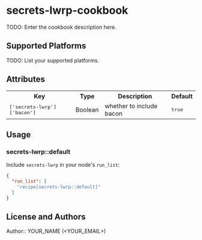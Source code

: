 # secrets-lwrp-cookbook

TODO: Enter the cookbook description here.

## Supported Platforms

TODO: List your supported platforms.

## Attributes

<table>
  <tr>
    <th>Key</th>
    <th>Type</th>
    <th>Description</th>
    <th>Default</th>
  </tr>
  <tr>
    <td><tt>['secrets-lwrp']['bacon']</tt></td>
    <td>Boolean</td>
    <td>whether to include bacon</td>
    <td><tt>true</tt></td>
  </tr>
</table>

## Usage

### secrets-lwrp::default

Include `secrets-lwrp` in your node's `run_list`:

```json
{
  "run_list": [
    "recipe[secrets-lwrp::default]"
  ]
}
```

## License and Authors

Author:: YOUR_NAME (<YOUR_EMAIL>)
